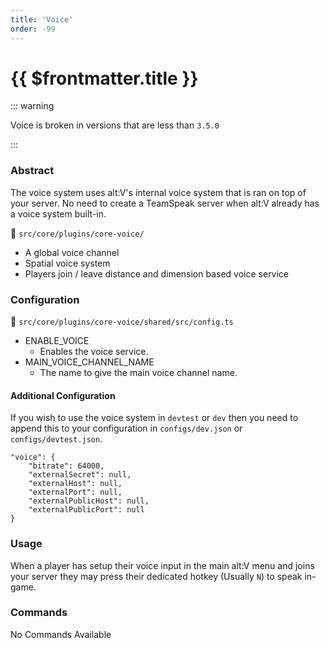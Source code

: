 ```yaml
---
title: 'Voice'
order: -99
---
```


# {{ $frontmatter.title }}

::: warning 

Voice is broken in versions that are less than `3.5.0`

:::

### Abstract

The voice system uses alt:V's internal voice system that is ran on top of your server. No need to create a TeamSpeak server when alt:V already has a voice system built-in.

📁 `src/core/plugins/core-voice/`

* A global voice channel
* Spatial voice system
* Players join / leave distance and dimension based voice service

### Configuration

📁 `src/core/plugins/core-voice/shared/src/config.ts`

* ENABLE\_VOICE
  * Enables the voice service.
* MAIN\_VOICE\_CHANNEL\_NAME
  * The name to give the main voice channel name.

#### Additional Configuration

If you wish to use the voice system in `devtest` or `dev` then you need to append this to your configuration in `configs/dev.json` or `configs/devtest.json`.

```
"voice": {
    "bitrate": 64000,
    "externalSecret": null,
    "externalHost": null,
    "externalPort": null,
    "externalPublicHost": null,
    "externalPublicPort": null
}
```

### Usage

When a player has setup their voice input in the main alt:V menu and joins your server they may press their dedicated hotkey (Usually `N`) to speak in-game.

### Commands

No Commands Available
